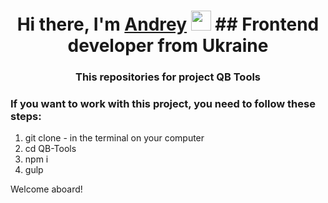 <h1 align="center">
    Hi there, I'm 
    <a href="https://daniilshat.ru/" target="_blank">Andrey</a>
    <img src="https://github.com/blackcater/blackcater/raw/main/images/Hi.gif" height="32"/>
    ## Frontend developer from Ukraine
</h1>
<h3 align="center">This repositories for project QB Tools</h3>
<h3>If you want to work with this project, you need to follow these steps:</h3>

<ol>
  <li>git clone - in the terminal on your computer</li>
  <li>cd QB-Tools</li>
  <li>npm i</li>
  <li>gulp</li>
</ol>

<p>Welcome aboard!</p>

